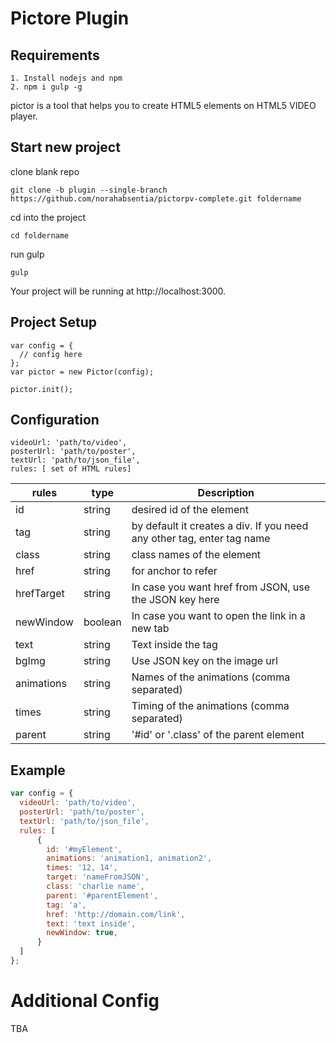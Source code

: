 # Pictore Plugin

## Requirements
```
1. Install nodejs and npm
2. npm i gulp -g
```
pictor is a tool that helps you to create HTML5 elements on HTML5 VIDEO  player.

## Start new project
clone blank repo
```
git clone -b plugin --single-branch https://github.com/norahabsentia/pictorpv-complete.git foldername
```
cd into the project
```
cd foldername
```
run gulp
```
gulp
```
Your project will be running at http://localhost:3000.

## Project Setup
```
var config = {
  // config here
};
var pictor = new Pictor(config);

pictor.init();
```
## Configuration
```
videoUrl: 'path/to/video',
posterUrl: 'path/to/poster',
textUrl: 'path/to/json_file',
rules: [ set of HTML rules]
```

| rules | type | Description |
| --- | --- | --- |
| id | string | desired id of the element |
| tag | string | by default it creates a div. If you need any other tag, enter tag name |
| class | string | class names of the element |
| href | string | for anchor to refer |
| hrefTarget | string | In case you want href from JSON, use the JSON key here |
| newWindow | boolean | In case you want to open the link in a new tab |
| text | string | Text inside the tag |
| bgImg | string | Use JSON key on the image url |
| animations | string | Names of the animations (comma separated) |
| times | string | Timing of the animations (comma separated) |
| parent | string | '#id' or '.class' of the parent element |

## Example
```javascript
var config = {
  videoUrl: 'path/to/video',
  posterUrl: 'path/to/poster',
  textUrl: 'path/to/json_file',
  rules: [
      {
        id: '#myElement',
        animations: 'animation1, animation2',
        times: '12, 14',
        target: 'nameFromJSON',
        class: 'charlie name',
        parent: '#parentElement',
        tag: 'a',
        href: 'http://domain.com/link',
        text: 'text inside',
        newWindow: true,
      }
  ]
};
```
# Additional Config
TBA